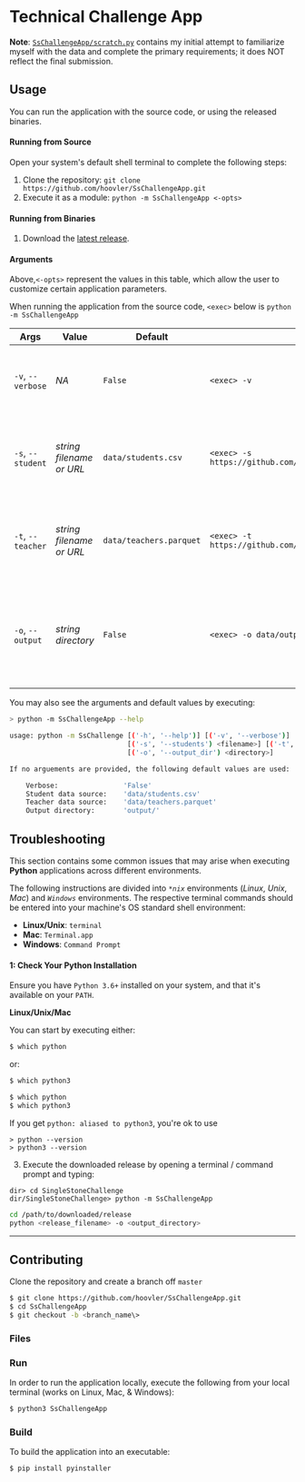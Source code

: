 # Technical Challenge App

**Note**: [`SsChallengeApp/scratch.py`](https://github.com/hoovler/SsChallengeApp/blob/master/SsChallengeApp/scratch.py) contains my initial attempt to familiarize myself with the data and complete the primary requirements; it does NOT reflect the final submission.

## Usage

You can run the application with the source code, or using the released binaries.

#### Running from Source

Open your system's default shell terminal to complete the following steps:

1. Clone the repository: `git clone https://github.com/hoovler/SsChallengeApp.git`
2. Execute it as a module: `python -m SsChallengeApp <-opts>`

#### Running from Binaries
1. Download the [latest release](https://github.com/hoovler/SsChallengeApp/releases).

#### Arguments

Above,`<-opts>` represent the values in this table, which allow the user to customize certain application parameters.

When running the application from the source code, `<exec>` below is `python -m SsChallengeApp`

| Args | Value | Default | Example | Description |
| ---- | ----- | ------- | ------- | ----------- |
| `-v`, `--verbose` | _NA_ | `False` | `<exec> -v` | Verbosity: if present, print debug logging to the console. |
| `-s`, `--student` | _string filename or URL_ | `data/students.csv` | `<exec> -s https://github.com/singlestone/data_python_exercise/raw/master/data_engineer/students.csv` | Student data source; may use local file or remote URL. |
| `-t`, `--teacher` | _string filename or URL_ | `data/teachers.parquet` | `<exec> -t https://github.com/singlestone/data_python_exercise/raw/master/data_engineer/teachers.parquet` | Teacher data source; may use local file or remote URL. |
| `-o`, `--output` | _string directory_ | `False` | `<exec> -o data/output` | Fully-qualified, local (relative OR absolute) directory for the JSON output.  |

You may also see the arguments and default values by executing:

```bash
> python -m SsChallengeApp --help

usage: python -m SsChallenge [('-h', '--help')] [('-v', '--verbose')]
                             [('-s', '--students') <filename>] [('-t', '--teachers') <filename>]
                             [('-o', '--output_dir') <directory>]

If no arguements are provided, the following default values are used:

    Verbose:                'False'
    Student data source:    'data/students.csv'
    Teacher data source:    'data/teachers.parquet'
    Output directory:       'output/'
```

## Troubleshooting

This section contains some common issues that may arise when executing **Python** applications across different environments.

The following instructions are divided into _`*nix`_ environments (_Linux_, _Unix_, _Mac_) and _`Windows`_ environments. 
The respective terminal commands should be entered into your machine's OS standard shell environment:
* **Linux/Unix**: `terminal`
* **Mac**: `Terminal.app`
* **Windows**: `Command Prompt`


####  1: Check Your Python Installation

Ensure you have `Python 3.6+` installed on your system, and that it's available on your `PATH`.  

**Linux/Unix/Mac**

You can start by executing either:
```bash
$ which python
```


or:

```bash
$ which python3
```

```bash
$ which python
$ which python3
```
If you get `python: aliased to python3`, you're ok to use 

``` 
> python --version
> python3 --version 
```

3. Execute the downloaded release by opening a terminal / command prompt and typing:

```shell
dir> cd SingleStoneChallenge
dir/SingleStoneChallenge> python -m SsChallengeApp
```




```bash
cd /path/to/downloaded/release
python <release_filename> -o <output_directory>
```

---

## Contributing

Clone the repository and create a branch off `master`

```bash
$ git clone https://github.com/hoovler/SsChallengeApp.git
$ cd SsChallengeApp
$ git checkout -b <branch_name\>
```

### Files



### Run

In order to run the application locally, execute the following from your local terminal (works on Linux, Mac, & Windows):

```bash
$ python3 SsChallengeApp
```

### Build

To build the application into an executable:

```bash
$ pip install pyinstaller
```
